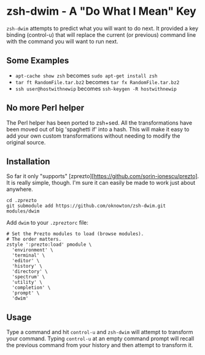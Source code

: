 # zsh-dwim - A "Do What I Mean" Key

`zsh-dwim` attempts to predict what you will want to do next.  It provided a key binding (control-u) that will replace the current (or previous) command line with the command you will want to run next.

## Some Examples

 * `apt-cache show zsh` becomes `sudo apt-get install zsh`
 * `tar ft RandomFile.tar.bz2` becomes `tar fx RandomFile.tar.bz2`
 * `ssh user@hostwithnewip` becomes `ssh-keygen -R hostwithnewip`

## No more Perl helper

The Perl helper has been ported to zsh+sed.  All the transformations have been moved out of big 'spaghetti if' into a hash.  This will make it easy to add your own custom transformations without needing to modify the original source.

## Installation

So far it only "supports" [zprezto][https://github.com/sorin-ionescu/prezto].  It is really simple, though.  I'm sure it can easily be made to work just about anywhere.

    cd .zprezto
    git submodule add https://github.com/oknowton/zsh-dwim.git modules/dwim

Add `dwim` to your `.zpreztorc` file:

    # Set the Prezto modules to load (browse modules).
    # The order matters.
    zstyle ':prezto:load' pmodule \
      'environment' \
      'terminal' \
      'editor' \
      'history' \
      'directory' \
      'spectrum' \
      'utility' \
      'completion' \
      'prompt' \
      'dwim'

## Usage

Type a command and hit `control-u` and `zsh-dwim` will attempt to transform your command.  Typing `control-u` at an empty command prompt will recall the previous command from your history and then attempt to transform it.
